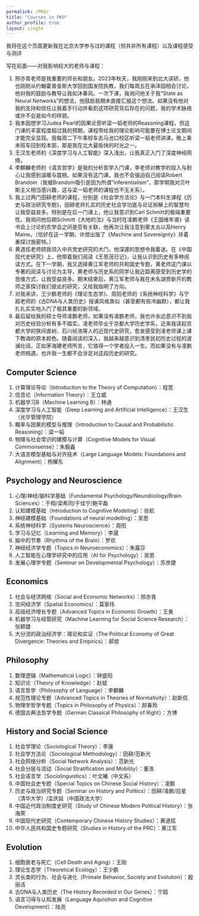 ```yaml
---
permalink: /PKU/
title: "Courses in PKU"
author_profile: true
layout: single
---
```


我将在这个页面更新我在北京大学参与过的课程（但并非所有课程）以及课程感受与测评 <br>

写在前面——对我影响较大的老师与课程：<br>
1.  邢亦青老师是我重要的师长和朋友。2023年秋天，我刚刚来到北大读研，他也刚刚从约翰霍普金斯大学回到国发院执教，我们每周五在承泽园相会讨论，他对我的鼓励与教导让我如沐春风。一次下课，我询问他关于我“State as Neural Networks”的想法，他鼓励我期末直接汇报这个想法。如果没有他对我的支持和信任让我着手行动并看到这项研究背后存在的问题，我的学术脉络或许不会是如今的样貌。
2. 我本因想学习Judea Pearl的因果论旁听梁一韬老师的Reasoning课程，但这门课的丰富程度超过我的预期，课程带给我的理论影响可能要在博士论文期间才能完全显现。我每周二下午乘校车去马池口校区听梁一韬老师讲课，晚上乘末班车回到校本部，那是我在北大最愉快的时光之一。
3. 王汉生老师的《深度学习与人工智能》深入浅出，让我真正入门了深度神经网络。
4. 李麒麟老师的《语言哲学》是我的分析哲学入门课，李老师对教学的投入与耐心让我感到温暖与震撼。如果没有这门课，我也不会强迫自己阅读Robert Brandom（我被Brandom吸引是因为所谓“inferentialism”，那学期我对贝叶斯主义相当感兴趣，这与梁一韬老师的课程也不无关系）。
5. 我上过两门田耕老师的课程，分别是《社会学方法论》与一门本科生课程《历史与政治研究专题》，田耕老师扎实的历史社会学功底与论证拆解上的智慧均让我受益良多。特别是在后一门课上，他让我意识到Carl Schmitt的极端重要性。我询问他后期Schmitt《大地的法》与当时在凌鹏老师《王国维年谱》读书会上讨论的农学会之间是否有关联，他再次让我注意到章太炎以及Henry Maine。（恰好在这一学期，许煜出版了《Machine and Sovereignty》并着重探讨施密特。）
6. 黄道炫老师把我领入中共党史研究的大门，他深邃的思想令我着迷。在《中国现代史研究》上，他带着我们阅读《王恩茂日记》，让我认识到历史有多种阅读方式。在下一学期，我又选择黄江军老师的共和国史专题，黄老师这门课以专著的阅读与讨论为主导，黄老师与历史系的同学让我近距离感受到历史学的思维方式，让我受益良多。期末结束后，黄江军老师与我在未名湖旁新开的教师之家探讨我们彼此的研究，又给我指明了方向。
7. 对我来讲，王少鹏老师的《理论生态学》、周阳老师的《系统神经科学》与宁超老师的《古DNA与人类历史》授课风格类似（甚至都有些冷幽默），都让我扎扎实实地入门了极其重要的新领域。
8. 最后留给我的硕士导师凌鹏老师，如果没有凌鹏老师，我也许永远意识不到我对历史经验分析有多不踏实。凌老师毕业于京都大学历史学系，近来我读起京都大学的狭间直树、石川祯浩等人的近现代史研究，愈发感受到凌老师课上课下教诲的原本颜色。随着阅读的深入，我越来越意识到清季民初历史过程的波澜壮阔，正如茅海建老师所言，它值得一个学者投入一生。而如果没有与凌鹏老师相遇，也许我一生都不会涉足对这段历史的研究。

Computer Science
------
1. 计算理论导论（Introduction to the Theory of Computation）：程宽 <br>
2. 信息论（Information Theory）：王立威 <br>
3. 机器学习B（Machine Learning B）：林通 <br>
4. 深度学习与人工智能（Deep Learning and Artificial Intelligence）：王汉生（光华管理学院） <br>
5. 概率与因果的模型与推理（Introduction to Causal and Probabilistic Reasoning）：梁一韬 <br>
6. 物理与社会常识的建模与计算（Cognitive Models for Visual Commonsense）：朱毅鑫 <br>
7. 大语言模型基础与对齐技术（Large Language Models: Foundations and Alignment）：杨耀东 <br>

Psychology and Neuroscience
------
1. 心理/神经/脑科学基础（Fundamental Psychology/Neurobiology/Brain Sciences）：于翔/梁希同/于佳宁/鲍平磊 <br>
2. 认知建模基础（Introduction to Cognitive Modeling）：张航 <br>
3. 神经建模基础（Foundations of neural modelling）：吴思 <br>
4. 系统神经科学（Systems Neuroscience）：周阳 <br>
5. 学习与记忆（Learning and Memory）：李晟 <br>
6. 脑中的节奏（Rhythms of the Brain）：罗欢 <br>
7. 神经经济学专题（Topics in Neuroeconomics）：朱露莎 <br>
8. 人工智能在心理学研究中的应用（AI for Psychology）：吴思 <br>
9. 发展心理学专题（Seminar on Developmental Psychology）：苏彦捷 <br>

Economics
------
1. 社会与经济网络（Social and Economic Networks）：邢亦青 <br>
2. 空间经济学（Spatial Economics）：莫家伟 <br>
3. 高级经济增长专题（Advanced Topics in Economic Growth）：王勇 <br>
4. 机器学习与经管研究（Machine Learning for Social Science Research）：张颖婕 <br>
5. 大分流的政治经济学：理论和实证（The Political Economy of Great Divergence: Theories and Empirics）：郝煜 <br>

Philosophy
------
1. 数理逻辑（Mathematical Logic）：钟盛阳 <br>
2. 知识论（Theory of Knowledge）：赵斌 <br>
3. 语言哲学（Philosophy of Language）：李麒麟 <br>
4. 规范性理论专题（Advanced Topics in Theories of Normativity）：赵新侃 <br>
5. 物理学哲学专题（Topics in Philosophy of Physics）：颜春玲 <br>
6. 德国古典法哲学专题（German Classical Philosophy of Right）：方博 <br>

History and Social Science
------
1. 社会学理论（Sociological Theory）：李康 <br>
2. 社会学方法论（Sociological Methodology）：田耕/范新光 <br>
3. 社会网络分析（Social Network Analysis）：范新光 <br>
4. 社会分层与流动（Social Stratification and Mobility）：董浩 <br>
5. 社会语言学（Sociolinguistics）：叶文曦（中文系） <br>
6. 中国社会史专题（Special Topics on Chinese Social History）：凌鹏 <br>
7. 历史与政治研究专题（Seminar on History and Politics）：田耕/凌鹏/应星（清华大学）/孟庆延（中国政法大学） <br>
8. 中国近代政治制度史研究（Study of Chinese Modern Political History）：张海荣 <br>
9. 中国现代史研究（Contemporary Chinese History Studies）：黄道炫 <br>
10. 中华人民共和国史专题研究（Studies in History of the PRC）：黄江军 <br>

Evolution
------
1. 细胞衰老与死亡（Cell Death and Aging）：王刚 <br>
2. 理论生态学（Theoretical Ecology）：王少鹏 <br>
3. 灵长类的行为、社会与进化（Primate Behavior, Society and Evolution）：殷丽洁 <br>
4. 古DNA与人类历史（The History Recorded in Our Genes）：宁超 <br>
5. 语言习得与认知发展（Language Aquisition and Cognitive Development）：陆尧 <br>
